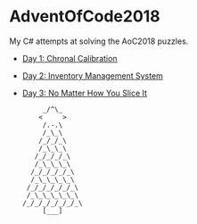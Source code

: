 # AdventOfCode2018

My C# attempts at solving the AoC2018 puzzles. 

* [Day 1: Chronal Calibration](day1/day1/Program.cs)
* [Day 2: Inventory Management System](day2/day2/Program.cs)
* [Day 3: No Matter How You Slice It](day3/day3/Program.cs)


           _/^\_      
          <     >
           /.-.\
           /_\_\
          /_/_/_\
          /_\_\_\
         /_/_/_/_\
         /_\_\_\_\
        /_/_/_/_/_\
        /_\_\_\_\_\
       /_/_/_/_/_/_\
       /_\_\_\_\_\_\
      /_/_/_/_/_/_/_\
           [___]
           
